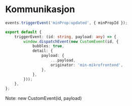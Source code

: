 # Kommunikasjon

```typescript
events.triggerEvent('minProp:updated', { minPropId });
```

```typescript
export default {
    triggerEvent: (id: string, payload: any) => {
        window.dispatchEvent(new CustomEvent(id, {
            bubbles: true,
            detail: {
                payload: {
                    ...payload,
                    originator: 'min-mikrofrontend',
                },
            },
        }));
    },
};
```

Note:
new CustomEvent(id, payload)
